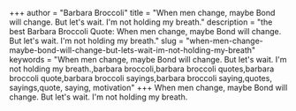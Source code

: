 +++
author = "Barbara Broccoli"
title = "When men change, maybe Bond will change. But let's wait. I'm not holding my breath."
description = "the best Barbara Broccoli Quote: When men change, maybe Bond will change. But let's wait. I'm not holding my breath."
slug = "when-men-change-maybe-bond-will-change-but-lets-wait-im-not-holding-my-breath"
keywords = "When men change, maybe Bond will change. But let's wait. I'm not holding my breath.,barbara broccoli,barbara broccoli quotes,barbara broccoli quote,barbara broccoli sayings,barbara broccoli saying,quotes, sayings,quote, saying, motivation"
+++
When men change, maybe Bond will change. But let's wait. I'm not holding my breath.
